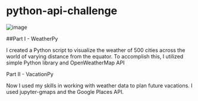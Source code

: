 # python-api-challenge

![image](https://user-images.githubusercontent.com/118692087/219827261-503c5844-8675-4314-a575-609e571ea906.png)

##Part I - WeatherPy

I created a Python script to visualize the weather of 500 cities across the world of varying distance from the equator. To accomplish this, I utilized simple Python library and OpenWeatherMap API

Part II - VacationPy

Now I used my skills in working with weather data to plan future vacations. I used jupyter-gmaps and the Google Places API.

